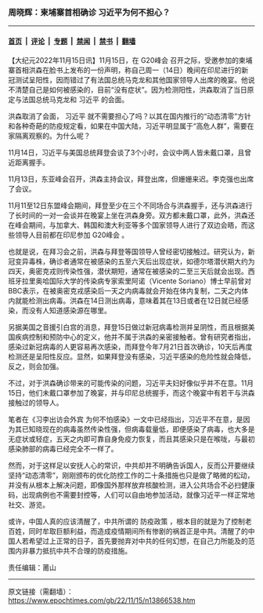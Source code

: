 ### 周晓辉：柬埔寨首相确诊 习近平为何不担心？

---

#### [首页](../../../..?n13866538) &nbsp;|&nbsp; [评论](../../../../../epoch-comment?n13866538) &nbsp;|&nbsp; [专题](../../../../../epoch-special?n13866538) &nbsp;|&nbsp; [禁闻](../../../../../epoch-news?n13866538) &nbsp;|&nbsp; [禁书](../../../../../books?n13866538) &nbsp;|&nbsp; [翻墙](https://github.com/gfw-breaker/nogfw/blob/master/README.md?n13866538)


<div class="post_content" id="artbody" itemprop="articleBody">
 <!-- article content begin -->
 <p>
  【大纪元2022年11月15日讯】11月15日，在
  <ok href="https://www.epochtimes.com/gb/tag/g20%E5%B3%B0%E4%BC%9A.html">
   G20峰会
  </ok>
  召开之际，受邀参加的柬埔寨首相洪森在脸书上发布的一份声明，称自己周一（14日）晚间在印尼进行的新冠测试呈阳性，因而错过了有法国总统马克龙和其他国家领导人出席的晚宴。他说不清楚自己是如何被感染的，目前“没有症状”。因为检测阳性，洪森取消了当日原定与法国总统马克龙和
  <ok href="https://www.epochtimes.com/gb/tag/%E4%B9%A0%E8%BF%91%E5%B9%B3.html">
   习近平
  </ok>
  的会面。
 </p>
 <p>
  洪森取消了会面，
  <ok href="https://www.epochtimes.com/gb/tag/%E4%B9%A0%E8%BF%91%E5%B9%B3.html">
   习近平
  </ok>
  就不需要担心了吗？以其在国内推行的“动态清零”方针和各种奇葩的防疫规定看，如果在中国大陆，习近平明显属于“高危人群”，需要在家隔离观察的。为什么呢？
 </p>
 <p>
  11月14日，习近平与美国总统拜登会谈了3个小时，会议中两人皆未戴口罩，且曾近距离握手。
 </p>
 <p>
  11月13日，东亚峰会召开，洪森主持会议，拜登出席，但姗姗来迟。李克强也出席了会议。
 </p>
 <p>
  11月11至12日东盟峰会期间，拜登至少在三个不同场合与洪森握手，还与洪森进行了长时间的一对一会谈并在晚宴上坐在洪森身旁。双方都未戴口罩，此外，洪森还在峰会期间，与加拿大、韩国和澳大利亚等多个国家领导人进行了双边会晤，而这些领导人目前都在印尼参加
  <ok href="https://www.epochtimes.com/gb/tag/g20%E5%B3%B0%E4%BC%9A.html">
   G20峰会
  </ok>
  。
 </p>
 <p>
  也就是说，在拜习会之前，洪森与拜登等国领导人曾经密切接触过。研究认为，新冠变异毒株，确诊者通常在被感染的五至六天后出现症状，如德尔塔潜伏期大约为四天，奥密克戎则传染性强，潜伏期短，通常在被感染的二至三天后就会出现。西班牙拉里奥哈国际大学的传染病专家索里阿诺（Vicente Soriano）博士早前曾对BBC表示，在被奥密克戎感染后一天之内病毒就会开始在体内复制，二天之内体内就能检测出病毒。洪森在14日测出病毒，意味着其在13日或者在12日就已经感染，而没有人知道感染源在哪里。
 </p>
 <p>
  另据美国之音援引白宫的消息，拜登15日做过新冠病毒检测并呈阴性，而且根据美国疾病控制和预防中心的定义，他并不属于洪森的亲密接触者。曾有研究者指出，感染过新冠病毒的人更容易再次感染，而拜登今年7月21日首次确诊，10天后再度检测还是呈阳性反应。显然，如果拜登没有感染，习近平感染的危险性就会降低，反之，则会加强。
 </p>
 <p>
  不过，对于洪森确诊带来的可能传染的问题，习近平夫妇好像似乎并不在意。11月15日，他们未戴口罩参加了晚宴，并与印尼总统握手，而这个晚宴中有若干与洪森接触过的领导人。
 </p>
 <p>
  笔者在《习李出访会外宾 为何不怕感染》一文中已经指出，习近平不在意，是因为其已知晓现在的病毒虽然传染性强，但病毒载量低，即便感染了病毒，也大多是无症状或轻症，五天之内即可靠自身免疫力恢复，而且其感染只是在喉咙，与最初感染肺部的病毒已经完全不一样了。
 </p>
 <p>
  然而，对于这样足以安抚人心的常识，中共却并不明确告诉国人，反而公开要继续坚持“动态清零”，刚刚颁布的优化防控工作的二十条措施也只是做了略微的松动，并没有从根本上解决问题，即像国外那样放弃核酸检测，进入公共场合不必扫健康码，出现病例也不需要封控等，人们可以自由地参加活动，就像习近平一样正常地社交、游览。
 </p>
 <p>
  或许，中国人真的应该清醒了，中共所谓的
  <ok href="https://www.epochtimes.com/gb/tag/%E9%98%B2%E7%96%AB%E6%94%BF%E7%AD%96.html">
   防疫政策
  </ok>
  ，根本目的就是为了控制老百姓，同时牟取巨额利益，而造成疫情期间所有惨剧的祸首正是中共。清醒了的中国人若希望过上正常的日子，首先要抛弃对中共的任何幻想，在自己力所能及的范围内非暴力抵抗中共不合理的防疫措施。
 </p>
 <p>
  责任编辑：莆山
 </p>
 <!-- article content end -->
 <div id="below_article_ad">
 </div>
</div>


---

原文链接（需翻墙）：https://www.epochtimes.com/gb/22/11/15/n13866538.htm